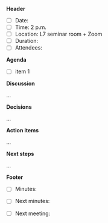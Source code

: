 **Header**


- [ ] Date:
- [ ] Time: 2 p.m.
- [ ] Location: L7 seminar room + Zoom
- [ ] Duration:
- [ ] Attendees:

**Agenda**

- [ ] item 1

**Discussion**

...

**Decisions**

...

**Action items**

...

**Next steps**

...

**Footer**

- [ ] Minutes:
- [ ] Next minutes:
- [ ] Next meeting:

